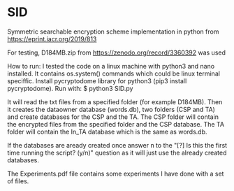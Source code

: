 # SID
Symmetric searchable encryption scheme implementation in python from https://eprint.iacr.org/2019/813

For testing, D184MB.zip from https://zenodo.org/record/3360392 was used

How to run:
I tested the code on a linux machine with python3 and nano installed. It contains os.system() commands which could be linux terminal speciffic. Install pycryptodome library for python3 (pip3 install pycryptodome). Run with: $ python3 SID.py

It will read the txt files from a specified folder (for example D184MB). Then it creates the dataowner database (words.db), two folders (CSP and TA) and create databases for the CSP and the TA. The CSP folder will contain the encrypted files from the specified folder and the CSP database. The TA folder will contain the In_TA database which is the same as words.db.

If the databases are aready created once answer n to the "[?] Is this the first time running the script? (y/n)" question as it will just use the already created databases.

The Experiments.pdf file contains some experiments I have done with a set of files.
